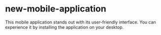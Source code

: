 # new-mobile-application
This mobile application stands out with its user-friendly interface. You can experience it by installing the application on your desktop.
